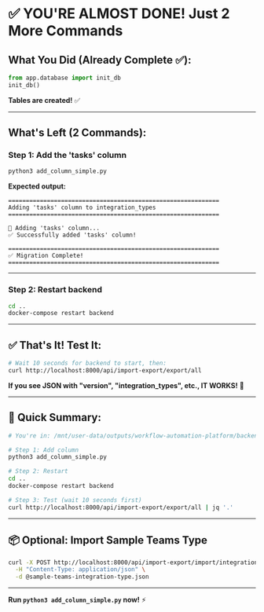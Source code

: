 # ✅ YOU'RE ALMOST DONE! Just 2 More Commands

## What You Did (Already Complete ✅):
```python
from app.database import init_db
init_db()
```
**Tables are created!** ✅

---

## What's Left (2 Commands):

### Step 1: Add the 'tasks' column
```bash
python3 add_column_simple.py
```

**Expected output:**
```
============================================================
Adding 'tasks' column to integration_types
============================================================

📝 Adding 'tasks' column...
✅ Successfully added 'tasks' column!

============================================================
✅ Migration Complete!
============================================================
```

---

### Step 2: Restart backend
```bash
cd ..
docker-compose restart backend
```

---

## ✅ That's It! Test It:

```bash
# Wait 10 seconds for backend to start, then:
curl http://localhost:8000/api/import-export/export/all
```

**If you see JSON with "version", "integration_types", etc., IT WORKS!** 🎉

---

## 🎯 Quick Summary:

```bash
# You're in: /mnt/user-data/outputs/workflow-automation-platform/backend

# Step 1: Add column
python3 add_column_simple.py

# Step 2: Restart
cd ..
docker-compose restart backend

# Step 3: Test (wait 10 seconds first)
curl http://localhost:8000/api/import-export/export/all | jq '.'
```

---

## 📦 Optional: Import Sample Teams Type

```bash
curl -X POST http://localhost:8000/api/import-export/import/integration-types \
  -H "Content-Type: application/json" \
  -d @sample-teams-integration-type.json
```

---

**Run `python3 add_column_simple.py` now!** ⚡
